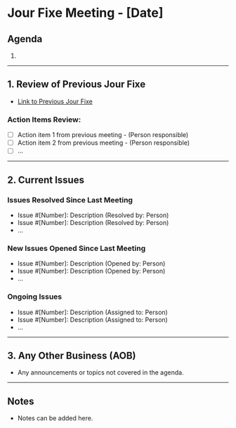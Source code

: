 # Jour Fixe Meeting - [Date]

## Agenda

1. 

---

## 1. Review of Previous Jour Fixe

- [Link to Previous Jour Fixe](link)

### Action Items Review:

- [ ] Action item 1 from previous meeting - (Person responsible)
- [ ] Action item 2 from previous meeting - (Person responsible)
- [ ] ...

---

## 2. Current Issues

### Issues Resolved Since Last Meeting

- Issue #[Number]: Description (Resolved by: Person)
- Issue #[Number]: Description (Resolved by: Person)
- ...

### New Issues Opened Since Last Meeting

- Issue #[Number]: Description (Opened by: Person)
- Issue #[Number]: Description (Opened by: Person)
- ...

### Ongoing Issues

- Issue #[Number]: Description (Assigned to: Person)
- Issue #[Number]: Description (Assigned to: Person)
- ...

---

## 3. Any Other Business (AOB)

- Any announcements or topics not covered in the agenda.

---

##  Notes

- Notes can be added here.
